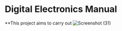 # Digital Electronics Manual

**This project aims to carry out 
![Screenshot (31)](https://user-images.githubusercontent.com/80388673/130075155-db533568-9d0a-45ba-95e4-5b03484cdac3.png)

